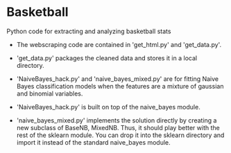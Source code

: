 Basketball
==========

Python code for extracting and analyzing basketball stats

* The webscraping code are contained in 'get_html.py' and 'get_data.py'. 
* 'get_data.py' packages the cleaned data and stores it in a local directory. 

* 'NaiveBayes_hack.py' and 'naive_bayes_mixed.py' are for fitting Naive Bayes classification models 
when the features are a mixture of gaussian and binomial variables.

* 'NaiveBayes_hack.py' is built on top of the naive_bayes module.

* 'naive_bayes_mixed.py' implements the solution directly by creating a new subclass of BaseNB, MixedNB. Thus, it should play better with the rest of the sklearn module. You can drop it into the sklearn directory and import it instead of the standard naive_bayes module.
